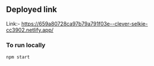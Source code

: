 ## Deployed link
Link:- https://659a80728ca97b79a791f03e--clever-selkie-cc3902.netlify.app/

### To run locally
```npm start```
